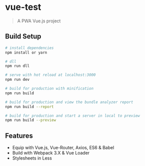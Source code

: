 # vue-test

> A PWA Vue.js project

## Build Setup

``` bash
# install dependencies
npm install or yarn 

# dll
npm run dll

# serve with hot reload at localhost:3000
npm run dev

# build for production with minification
npm run build

# build for production and view the bundle analyzer report
npm run build --report

# build for production and start a server in local to preview
npm run build --preview
```

## Features

- Equip with Vue.js, Vue-Router, Axios, ES6 & Babel
- Build with Webpack 3.X & Vue Loader
- Stylesheets in Less
